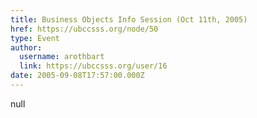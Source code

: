 ```yaml
---
title: Business Objects Info Session (Oct 11th, 2005) 
href: https://ubccsss.org/node/50
type: Event
author:
  username: arothbart
  link: https://ubccsss.org/user/16
date: 2005-09-08T17:57:00.000Z
---
```


null